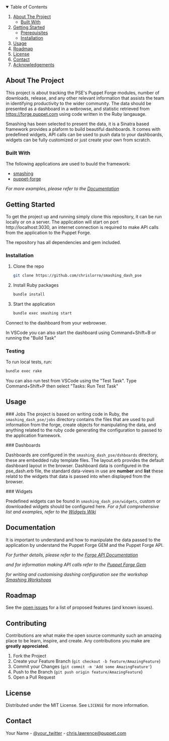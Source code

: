 <!-- TABLE OF CONTENTS -->
<details open="open">
  <summary>Table of Contents</summary>
  <ol>
    <li>
      <a href="#about-the-project">About The Project</a>
      <ul>
        <li><a href="#built-with">Built With</a></li>
      </ul>
    </li>
    <li>
      <a href="#getting-started">Getting Started</a>
      <ul>
        <li><a href="#prerequisites">Prerequisites</a></li>
        <li><a href="#installation">Installation</a></li>
      </ul>
    </li>
    <li><a href="#usage">Usage</a></li>
    <li><a href="#roadmap">Roadmap</a></li>
    <li><a href="#license">License</a></li>
    <li><a href="#contact">Contact</a></li>
    <li><a href="#acknowledgements">Acknowledgements</a></li>
  </ol>
</details>

<!-- ABOUT THE PROJECT -->
## About The Project

This project is about tracking the PSE's Puppet Forge modules, number of downloads, release, and any other relevant information that assists the team in identifying productivity to the wider community.  The data should be presented as a dashboard in a webrowse, and statistic retrieved from https://forge.puppet.com using code written in the Ruby langauage.

Smashing has been selected to present the data, it is a Sinatra based framework provides a plaform to build beautiful dashboards. It comes with predefined widgets, API calls can be used to push data to your dashboards, widgets can be fully customized or just create your own from scratch.

### Built With

The following applications are used to buuld the framework:

* [smashing](https://smashing.github.io/)
* [puppet-forge](https://rubygems.org/gems/puppet_forge)

_For more examples, please refer to the [Documentation](https://github.com/Smashing/smashing/wiki)_

<!-- GETTING STARTED -->
## Getting Started

To get the project up and running simply clone this repository, it can be run locally or on a server.  The application will start on port http://localhost:3030, an internet connection is required to make API calls from the application to the Puppet Forge.

The repository has all dependencies and gem included.

### Installation

1. Clone the repo
   ```sh
   git clone https://github.com/chrislorro/smashing_dash_pse
   ```
2. Install Ruby packages
   ```sh
   bundle install
   ```
3. Start the application
   ```sh
   bundle exec smashing start
   ```

Connect to the dashboard from your webrowser.

In VSCode you can also start the dashboard using Command+Shift+B or running the "Build Task"

### Testing

To run local tests, run:

```sh
bundle exec rake
```

You can also run test from VSCode using the "Test Task". Type Command+Shift+P then select "Tasks: Run Test Task"

<!-- USAGE EXAMPLES -->
## Usage

### Jobs
The project is based on writing code in Ruby, the `smashing_dash_pse/jobs` directory contains the files that are used to pull information from the forge, create objects for manipulating the data, and anything related to the ruby code generating the configuration to passed to the application framework.

### Dashboards

Dashboards are configured in the `smashing_dash_pse/dshboards` directory, these are embedded ruby template files.  The layout.erb provides the default dashboard layout in the browser.  Dashboard data is configured in the pse_dash.erb file, the standard data-views in use are **number** and **list** these relatd to the widgets that data is passed into when displayed from the browser.

### Widgets

Predefined widgets can be found in `smashing_dash_pse/widgets`, custom or downloaded widgets should be configured here.  _For a full comprehensive list and examples, refer to the [Widgets Wiki](https://github.com/Smashing/smashing/wiki/Additional-Widgets)_

## Documentation

It is important to understand and how to manipulate the data passed to the application by understand the Puppet Forge GEM and the Puppet Forge API.

_For further details, please refer to the [Forge API Documentation](https://forgeapi.puppet.com)_

_and for information making API calls refer to the [Puppet Forge Gem](https://github.com/puppetlabs/forge-ruby#puppet-forge)_

_for writing and customising dashing configuration see the workshop [Smashing Workshops](https://github.com/Smashing/smashing/wiki/Dashing-Workshop)_

<!-- ROADMAP -->
## Roadmap

See the [open issues](https://trello.com/b/ri9PuQXn/pse-okr-dashboard-forge) for a list of proposed features (and known issues).

<!-- CONTRIBUTING -->
## Contributing

Contributions are what make the open source community such an amazing place to be learn, inspire, and create. Any contributions you make are **greatly appreciated**.

1. Fork the Project
2. Create your Feature Branch (`git checkout -b feature/AmazingFeature`)
3. Commit your Changes (`git commit -m 'Add some AmazingFeature'`)
4. Push to the Branch (`git push origin feature/AmazingFeature`)
5. Open a Pull Request

<!-- LICENSE -->
## License

Distributed under the MIT License. See `LICENSE` for more information.

<!-- CONTACT -->
## Contact

Your Name - [@your_twitter](https://twitter.com/christhenomad) - chris.lawrence@puppet.com
